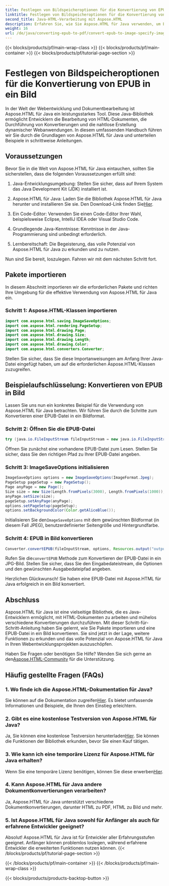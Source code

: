 ```yaml
---
title: Festlegen von Bildspeicheroptionen für die Konvertierung von EPUB in ein Bild
linktitle: Festlegen von Bildspeicheroptionen für die Konvertierung von EPUB in ein Bild
second_title: Java-HTML-Verarbeitung mit Aspose.HTML
description: Erfahren Sie, wie Sie Aspose.HTML für Java verwenden, um EPUB in Bilder und mehr zu konvertieren. Entdecken Sie unsere Schritt-für-Schritt-Anleitung. #Java-Entwicklung #Web-Entwicklung #Dokumentenkonvertierung
weight: 16
url: /de/java/converting-epub-to-pdf/convert-epub-to-image-specify-image-save-options/
---
```


{{< blocks/products/pf/main-wrap-class >}}
{{< blocks/products/pf/main-container >}}
{{< blocks/products/pf/tutorial-page-section >}}

# Festlegen von Bildspeicheroptionen für die Konvertierung von EPUB in ein Bild


In der Welt der Webentwicklung und Dokumentbearbeitung ist Aspose.HTML für Java ein leistungsstarkes Tool. Diese Java-Bibliothek ermöglicht Entwicklern die Bearbeitung von HTML-Dokumenten, die Durchführung von Konvertierungen und die nahtlose Erstellung dynamischer Webanwendungen. In diesem umfassenden Handbuch führen wir Sie durch die Grundlagen von Aspose.HTML für Java und unterteilen Beispiele in schrittweise Anleitungen.

## Voraussetzungen

Bevor Sie in die Welt von Aspose.HTML für Java eintauchen, sollten Sie sicherstellen, dass die folgenden Voraussetzungen erfüllt sind:

1. Java-Entwicklungsumgebung: Stellen Sie sicher, dass auf Ihrem System das Java Development Kit (JDK) installiert ist.

2. Aspose.HTML für Java: Laden Sie die Bibliothek Aspose.HTML für Java herunter und installieren Sie sie. Den Download-Link finden Sie[Hier](https://releases.aspose.com/html/java/).

3. Ein Code-Editor: Verwenden Sie einen Code-Editor Ihrer Wahl, beispielsweise Eclipse, IntelliJ IDEA oder Visual Studio Code.

4. Grundlegende Java-Kenntnisse: Kenntnisse in der Java-Programmierung sind unbedingt erforderlich.

5. Lernbereitschaft: Die Begeisterung, das volle Potenzial von Aspose.HTML für Java zu erkunden und zu nutzen.

Nun sind Sie bereit, loszulegen. Fahren wir mit dem nächsten Schritt fort.

## Pakete importieren

In diesem Abschnitt importieren wir die erforderlichen Pakete und richten Ihre Umgebung für die effektive Verwendung von Aspose.HTML für Java ein. 

### Schritt 1: Aspose.HTML-Klassen importieren

```java
import com.aspose.html.saving.ImageSaveOptions;
import com.aspose.html.rendering.PageSetup;
import com.aspose.html.drawing.Page;
import com.aspose.html.drawing.Size;
import com.aspose.html.drawing.Length;
import com.aspose.html.drawing.Color;
import com.aspose.html.converters.Converter;
```

Stellen Sie sicher, dass Sie diese Importanweisungen am Anfang Ihrer Java-Datei eingefügt haben, um auf die erforderlichen Aspose.HTML-Klassen zuzugreifen.

## Beispielaufschlüsselung: Konvertieren von EPUB in Bild

Lassen Sie uns nun ein konkretes Beispiel für die Verwendung von Aspose.HTML für Java betrachten. Wir führen Sie durch die Schritte zum Konvertieren einer EPUB-Datei in ein Bildformat.

### Schritt 2: Öffnen Sie die EPUB-Datei

```java
try (java.io.FileInputStream fileInputStream = new java.io.FileInputStream(Resources.input("input.epub"))) {
```

Öffnen Sie zunächst eine vorhandene EPUB-Datei zum Lesen. Stellen Sie sicher, dass Sie den richtigen Pfad zu Ihrer EPUB-Datei angeben.

### Schritt 3: ImageSaveOptions initialisieren

```java
ImageSaveOptions options = new ImageSaveOptions(ImageFormat.Jpeg);
PageSetup pageSetup = new PageSetup();
Page anyPage = new Page();
Size size = new Size(Length.fromPixels(3000), Length.fromPixels(1000));
anyPage.setSize(size);
pageSetup.setAnyPage(anyPage);
options.setPageSetup(pageSetup);
options.setBackgroundColor(Color.getAliceBlue());
```

 Initialisieren Sie den`ImageSaveOptions` mit dem gewünschten Bildformat (in diesem Fall JPEG), benutzerdefinierter Seitengröße und Hintergrundfarbe.

### Schritt 4: EPUB in Bild konvertieren

```java
Converter.convertEPUB(fileInputStream, options, Resources.output("output.jpg"));
```

 Rufen Sie die`convertEPUB` Methode zum Konvertieren der EPUB-Datei in ein JPG-Bild. Stellen Sie sicher, dass Sie den Eingabedateistream, die Optionen und den gewünschten Ausgabedateipfad angeben.

Herzlichen Glückwunsch! Sie haben eine EPUB-Datei mit Aspose.HTML für Java erfolgreich in ein Bild konvertiert.

## Abschluss

Aspose.HTML für Java ist eine vielseitige Bibliothek, die es Java-Entwicklern ermöglicht, mit HTML-Dokumenten zu arbeiten und mühelos verschiedene Konvertierungen durchzuführen. Mit dieser Schritt-für-Schritt-Anleitung haben Sie gelernt, wie Sie Pakete importieren und eine EPUB-Datei in ein Bild konvertieren. Sie sind jetzt in der Lage, weitere Funktionen zu erkunden und das volle Potenzial von Aspose.HTML für Java in Ihren Webentwicklungsprojekten auszuschöpfen.

 Haben Sie Fragen oder benötigen Sie Hilfe? Wenden Sie sich gerne an den[Aspose.HTML-Community](https://forum.aspose.com/) für die Unterstützung.

## Häufig gestellte Fragen (FAQs)

### 1. Wo finde ich die Aspose.HTML-Dokumentation für Java?

 Sie können auf die Dokumentation zugreifen[Hier](https://reference.aspose.com/html/java/). Es bietet umfassende Informationen und Beispiele, die Ihnen den Einstieg erleichtern.

### 2. Gibt es eine kostenlose Testversion von Aspose.HTML für Java?

 Ja, Sie können eine kostenlose Testversion herunterladen[Hier](https://releases.aspose.com/). Sie können die Funktionen der Bibliothek erkunden, bevor Sie einen Kauf tätigen.

### 3. Wie kann ich eine temporäre Lizenz für Aspose.HTML für Java erhalten?

 Wenn Sie eine temporäre Lizenz benötigen, können Sie diese erwerben[Hier](https://purchase.aspose.com/temporary-license/).

### 4. Kann Aspose.HTML für Java andere Dokumentkonvertierungen verarbeiten?

Ja, Aspose.HTML für Java unterstützt verschiedene Dokumentkonvertierungen, darunter HTML zu PDF, HTML zu Bild und mehr.

### 5. Ist Aspose.HTML für Java sowohl für Anfänger als auch für erfahrene Entwickler geeignet?

Absolut! Aspose.HTML für Java ist für Entwickler aller Erfahrungsstufen geeignet. Anfänger können problemlos loslegen, während erfahrene Entwickler die erweiterten Funktionen nutzen können.
{{< /blocks/products/pf/tutorial-page-section >}}

{{< /blocks/products/pf/main-container >}}
{{< /blocks/products/pf/main-wrap-class >}}

{{< blocks/products/products-backtop-button >}}
